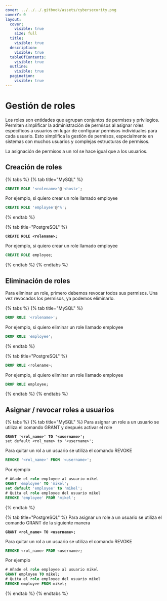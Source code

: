 ```yaml
---
cover: ../../../.gitbook/assets/cybersecurity.png
coverY: 0
layout:
  cover:
    visible: true
    size: full
  title:
    visible: true
  description:
    visible: true
  tableOfContents:
    visible: true
  outline:
    visible: true
  pagination:
    visible: true
---
```


# Gestión de roles

Los roles son entidades que agrupan conjuntos de permisos y privilegios. Permiten simplificar la administración de permisos al asignar roles específicos a usuarios en lugar de configurar permisos individuales para cada usuario. Esto simplifica la gestión de permisos, especialmente en sistemas con muchos usuarios y complejas estructuras de permisos.

La asignación de permisos a un rol se hace igual que a los usuarios.

## Creación de roles

{% tabs %}
{% tab title="MySQL" %}
```sql
CREATE ROLE '<rolename>'@'<host>';
```

Por ejemplo, si quiero crear un role llamado employee

```sql
CREATE ROLE 'employee'@'%';
```
{% endtab %}

{% tab title="PostgreSQL" %}
<pre class="language-sql"><code class="lang-sql"><strong>CREATE ROLE &#x3C;rolename>;
</strong></code></pre>

Por ejemplo, si quiero crear un role llamado employee

```sql
CREATE ROLE employee;
```
{% endtab %}
{% endtabs %}

## Eliminación de roles

Para eliminar un role, primero debemos revocar todos sus permisos. Una vez revocados los permisos, ya podemos eliminarlo.

{% tabs %}
{% tab title="MySQL" %}
```sql
DROP ROLE '<rolename>';
```

Por ejemplo, si quiero eliminar un role llamado employee

```sql
DROP ROLE 'employee';
```
{% endtab %}

{% tab title="PostgreSQL" %}
```sql
DROP ROLE <rolename>;
```

Por ejemplo, si quiero eliminar un role llamado employee

```sql
DROP ROLE employee;
```
{% endtab %}
{% endtabs %}

## Asignar / revocar roles a usuarios

{% tabs %}
{% tab title="MySQL" %}
Para asignar un role a un usuario se utiliza el comando GRANT y después activar el role

<pre class="language-sql"><code class="lang-sql"><strong>GRANT '&#x3C;rol_name>' TO '&#x3C;username>';
</strong>set default &#x3C;rol_name> to '&#x3C;username>';
</code></pre>

Para quitar un rol a un usuario se utiliza el comando REVOKE

```sql
REVOKE '<rol_name>' FROM '<username>';
```

Por ejemplo

```sql
# Añade el role employee al usuario mikel
GRANT 'employee' TO 'mikel';
set default 'employee' to 'mikel';
# Quita el role employee del usuario mikel
REVOKE 'employee' FROM 'mikel';
```
{% endtab %}

{% tab title="PostgreSQL" %}
Para asignar un role a un usuario se utiliza el comando GRANT de la siguiente manera

<pre class="language-sql"><code class="lang-sql"><strong>GRANT &#x3C;rol_name> TO &#x3C;username>;
</strong></code></pre>

Para quitar un rol a un usuario se utiliza el comando REVOKE

```sql
REVOKE <rol_name> FROM <username>;
```

Por ejemplo

```sql
# Añade el role employee al usuario mikel
GRANT employee TO mikel;
# Quita el role employee del usuario mikel
REVOKE employee FROM mikel;
```
{% endtab %}
{% endtabs %}
